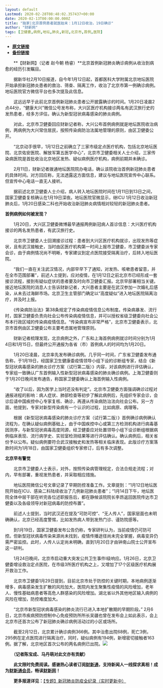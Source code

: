 ```yaml
---
layout: default
Lastmod: 2020-02-28T08:48:02.357437+00:00
date: 2020-02-13T00:00:00.000Z
title: "独家|北京首例患者就医始末：1月12日收治，19日确诊"
author: "财新网"
tags: [卫健委,病例,地坛,肺炎,新冠,北京市,首例,医院]
---
```


* [**原文链接**](http://www.caixin.com/2020-02-13/101514876.html)
* [**备份链接**](http://archive.is/sVuPH)


　　**【财新网】（记者 赵今朝 杨睿）**北京首例新冠肺炎确诊病例从收治到病愈的经历引发瞩目。

　　据新华社2月10日报道，自今年1月12日起，首都医科大学附属北京地坛医院开始承担新冠肺炎患者的救治、筛查、隔离工作，收治了北京市第一例确诊病例。地坛医院官方微信平台也多次提及此信息。

　　这远远早于此前北京首例新冠肺炎患者公开披露确诊的时间。1月20日凌晨2点44分，“健康大兴”微信公号发布称，大兴区医疗机构接诊两名有武汉旅行史的发热患者，经多方评估，确认为新型冠状病毒感染的肺炎病例。

　　对此，北京市卫健委回应财新记者称，大兴公布首例病例就是地坛医院收治病例，两病例为大兴常住居民，按照传染病防治法属地管理的原则，由区卫健委公开。

　　“北京动手很早，1月12日之前确立了三家市级定点医疗机构，包括北京地坛医院、北京佑安医院、解放军第五医学中心”，北京市卫健委相关人士介绍，三家传染病医院是首批收治北京地区发热、疑似病例医疗机构，病例前期并未确诊。

　　2月11日，财新记者拨通地坛医院院办电话，确认该院收治首例新冠肺炎患者的具体时间。对方回应称，无法透露这方面信息，建议与地坛医院宣传中心联系。但宣传中心电话一直无人接听。

　　据前述北京卫健委人士介绍，病人转入地坛医院时间在1月11日到13日之间，国家卫健委复核确认在1月19日深夜。地坛医院官微显示，继ICU 1月12日收治新冠肺炎后，1月20日感染二科也开始收治新冠肺炎病情相对较轻的新冠肺炎患者。

**首例病例如何被发现？**

　　1月20日，大兴区卫健委微博最早通报两例新冠病人首诊信息：大兴医疗机构接诊的两名发热患者，有武汉旅行史。

　　北京市卫健委人士回溯接诊过程：患者到大兴区医疗机构就诊，出现发热等症状，且有武汉接触史，当时由区医疗机构第一时间上报市卫健委，市卫健委派专家会诊，由于病例情况尚不明晰，专家建议到定点医院接受隔离治疗，后转入地坛医院。

　　“我们一直在关注武汉情况，内部早早下了通知，对发热、咳嗽患者留意，并在全市范围部署”，前述人士提到，应对疫情，在1月12日之前北京市已经形成一套接诊流程，接到有疑似症状的患者要及时向市卫健委汇报。北京早部署相当关键。接近地坛医院的消息人士告诉财新记者，大兴患者主要是在武汉参加一次婚礼后感染，从未去过海鲜市场。北京卫生主管部门确定以“高度疑似”进入地坛医院隔离治疗，并及时上报。

　　《传染病防治法》第38条规定了传染病疫情信息公布制度。传染病暴发、流行时，国家卫健委负责向社会公布传染病疫情信息，并可以授权省级卫健委向社会公布本行政区域的传染病疫情信息。“传染病宣布非常严格”，北京市卫健委表示，北京市首例由区卫健委公布主要考虑属地管理原则。

　　财新记者梳理发现，北京病例之外，广东和上海首例病例就诊时间分别为1月4日和1月15日，但最终公开通报为各省（市）首例病人的时间均为1月20日。

　　1月20日凌晨，北京率先发布确诊病例。几乎同一时间，广东省卫健委发布通告称，于1月19日，经国家卫生健康委疫情领导小组下设的诊断组专家，结合《新型冠状病毒感染的肺炎诊疗方案（试行第二版）》内容，对该病例进行评估确认，专家组一致确认广东首例输入性新型冠状病毒感染的肺炎确诊病例。上海卫健委则于1月20日晚间发布通告，称国家卫健委确认上海首例输入性病例。

　　“收了以后，因为医学上当时还没有判定”。北京市卫健委方面强调确诊过程对通报进程的影响：病人症状、肺部检查等初步了解此病例后，先组织专家会诊，会诊后请中国疾控中心专家复核、确诊，再遵从传染病防治法向社会公布。另一方面，他提到，专家对新型传染病有一个认识的过程，比如病原、病理等。

　　根据《新型冠状病毒感染的肺炎诊疗方案（试行第二版）》首例确诊病例确认流程为，在确认疑似病例基础上，由于中国疾控中心或第三方检测机构进行病毒基因测序，与新型冠状病毒高度同源，经卫健委应对处置领导小组下设诊断组根据病例临床表现、流行病学史、实验室检测结果等进行评估确认。确认病例后，相关省份予以公布。疑似病例要符合武汉接触史和发热等相关临床表现。此版诊疗方案落款时间为1月18日，由国家卫健委组织专家修订，后有多次调整。

**北京早有警觉**

　　北京市卫健委人士表示，对外，按照传染病管理规定，合法合规走流程；对内，早有部署，重视发热患者，并采取相应措施。

　　地坛医院微信公号文章记录了早期防控准备工作。文章提到：“1月12日地坛医院开始在ICU、感染二科陆续收治了几例新冠肺炎患者”；“1月14日下午，地坛医院全体中层干部在听完各位述职报告后，都在静候该院院长李昂返回医院传达市卫健委以及各级领导对新冠病毒的防控布置”。

　　前述人士提到，当时武汉还在提及“可防可控”、“无人传人”，国家层面也未明确确认，北京已经高度警惕，比如发热病人带到发热门诊、谨防院感等。

　　到1月19日，国家卫健委发布公告仍称，专家研判认为，当前疫情仍可防可控。但新型冠状病毒传染来源尚未找到，疫情传播途径尚未完全掌握，病毒变异仍需严密监控。此时，人传人认定尚未明确，直到1月20日才由钟南山院士公开宣布这一研判。

　　1月24日晚间，北京市启动重大突发公共卫生事件Ⅰ级响应。1月26日，北京卫健委增设救治定点医院，在市级3所医疗机构之上，又增加了17个区级医疗机构展开救治工作。

　　北京市卫健委1月29日提到，目前北京市处于防控的关键时期，本地病例逐渐增多，病毒感染发生扩散的风险加大，医院内发生聚集性疫情的风险增加，老年人、慢性基础病患者等高危人群感染的风险增加。湖北省以外其他地区输入病例的风险在增加，防控难度加大。

　　“北京市新型冠状病毒感染的肺炎流行已进入本地扩散期的早期阶段。” 2月6日，北京市疾病预防控制中心免疫预防所所长吴疆也曾在发布会上如此表示，会上北京市还首次公布了新冠肺炎确诊病例活动过的小区或场所。

　　截至2月12日，北京累计确诊病例366例。其中治愈出院68例，死亡3例，295例在定点医院进行隔离治疗。同时，疑似病例有194例，新增密切接触者163例。据了解，北京地区首次公布的两名病例已出院。[![](/images/post/d02a42d9cb3dec9320e5f550278911c7.ico)](http://www.caixin.com/2020-02-13/101514876.html)

　　**（记者陈宝成、马丹萌对此文亦有贡献）**

　　**此文限时免费阅读。感谢热心读者订阅[财新通](http://mall.caixin.com/mall/web/product/product.html?id=733&originReferrer=appfree&channelSource=appfree)，支持新闻人一线探求真相！成为[财新通会员](http://mall.caixin.com/mall/web/list/list.html?type=127&originReferrer=appfree&channelSource=appfree)，畅读[财新网](https://datayi.cn/1lnZaaidYRRn)！**

　　**更多报道详见：**[【专题】新冠肺炎防疫全纪录（实时更新中）](http://m.app.caixin.com/m_topic_detail/1473.html)

